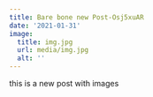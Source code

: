 ```yaml
---
title: Bare bone new Post-Osj5xuAR
date: '2021-01-31'
image:
  title: img.jpg
  url: media/img.jpg
  alt: ''
---
```

this is a new post with images
